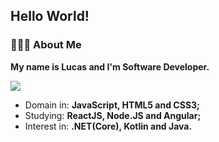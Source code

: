 ## Hello World!

### 👨🏻‍💻 About Me 

**My name is Lucas and I'm Software Developer.**

<img align='center' src="https://github.com/fonluc/fonluc/blob/main/software-engineering.gif" ></img>

                                                                                 


* Domain in: **JavaScript, HTML5 and CSS3;**
* Studying: **ReactJS, Node.JS and Angular;**
* Interest in: **.NET(Core), Kotlin and Java.**
